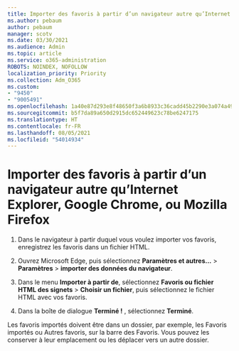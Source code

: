 ```yaml
---
title: Importer des favoris à partir d’un navigateur autre qu’Internet Explorer, Google Chrome, ou Mozilla Firefox
ms.author: pebaum
author: pebaum
manager: scotv
ms.date: 03/30/2021
ms.audience: Admin
ms.topic: article
ms.service: o365-administration
ROBOTS: NOINDEX, NOFOLLOW
localization_priority: Priority
ms.collection: Adm_O365
ms.custom:
- "9450"
- "9005491"
ms.openlocfilehash: 1a40e87d293e8f48650f3a6b8933c36cadd45b2290e3a074a499c964a274d59b
ms.sourcegitcommit: b5f7da89a650d2915dc652449623c78be6247175
ms.translationtype: HT
ms.contentlocale: fr-FR
ms.lasthandoff: 08/05/2021
ms.locfileid: "54014934"
---
```

# <a name="import-favorites-from-a-browser-other-than-internet-explorer-google-chrome-or-mozilla-firefox"></a>Importer des favoris à partir d’un navigateur autre qu’Internet Explorer, Google Chrome, ou Mozilla Firefox

1. Dans le navigateur à partir duquel vous voulez importer vos favoris, enregistrez les favoris dans un fichier HTML.

1. Ouvrez Microsoft Edge, puis sélectionnez **Paramètres et autres...** > **Paramètres** > **importer des données du navigateur**.

1. Dans le menu **Importer à partir de**, sélectionnez **Favoris ou fichier HTML des signets** > **Choisir un fichier**, puis sélectionnez le fichier HTML avec vos favoris.

1. Dans la boîte de dialogue **Terminé !** , sélectionnez **Terminé**.

Les favoris importés doivent être dans un dossier, par exemple, les Favoris importés ou Autres favoris, sur la barre des Favoris. Vous pouvez les conserver à leur emplacement ou les déplacer vers un autre dossier.
